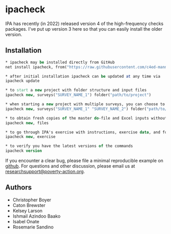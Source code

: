 # ipacheck

IPA has recently (in 2022) released version 4 of the high-frequency checks packages. I've put up version 3 here so that you can easily install the older version.

## Installation

```Stata
* ipacheck may be installed directly from GitHub
net install ipacheck, from("https://raw.githubusercontent.com/c4ed-mannheim/ipa_hfc_v3/master/ado") replace 

* after initial installation ipacheck can be updated at any time via
ipacheck update

* to start a new project with folder structure and input files
ipacheck new, surveys("SURVEY_NAME_1") folder("path/to/project")

* when starting a new project with multiple surveys, you can choose to use the subfolders option to create subfolders for each survey
ipacheck new, surveys("SURVEY_NAME_1" "SURVEY_NAME_2") folder("path/to/project") subfolders

* to obtain fresh copies of the master do-file and Excel inputs without creating the folder structure
ipacheck new, files

* to go through IPA's exercise with instructions, exercise data, and folder structure with input files
ipacheck new, exercise 

* to verify you have the latest versions of the commands
ipacheck version
```
If you encounter a clear bug, please file a minimal reproducible example on [github](https://github.com/PovertyAction/high-frequency-checks/issues). For questions and other discussion, please email us at [researchsupport@poverty-action.org](mailto:researchsupport@poverty-action.org).

## Authors
 - Christopher Boyer
 - Caton Brewster
 - Kelsey Larson
 - Ishmail Azindoo Baako
 - Isabel Onate
 - Rosemarie Sandino

